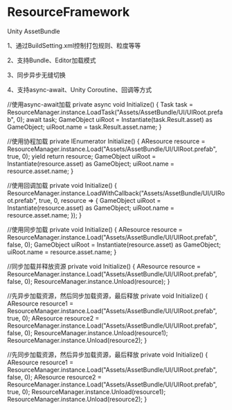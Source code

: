 # ResourceFramework
Unity AssetBundle

1、通过BuildSetting.xml控制打包规则、粒度等等

2、支持Bundle、Editor加载模式

3、同步异步无缝切换

4、支持async-await、Unity Coroutine、回调等方式

//使用async-await加载
private async void Initialize()
{
	Task<AResource> task = ResourceManager.instance.LoadTask("Assets/AssetBundle/UI/UIRoot.prefab", 0);
	await task;
	GameObject uiRoot = Instantiate(task.Result.asset) as GameObject;
	uiRoot.name = task.Result.asset.name;
}

//使用协程加载
private IEnumerator Initialize()
{
	AResource resource = ResourceManager.instance.Load("Assets/AssetBundle/UI/UIRoot.prefab", true, 0);
	yield return resource;
	GameObject uiRoot = Instantiate(resource.asset) as GameObject;
	uiRoot.name = resource.asset.name;
}

//使用回调加载
private void Initialize()
{
	ResourceManager.instance.LoadWithCallback("Assets/AssetBundle/UI/UIRoot.prefab", true, 0, resource =>
	{
		GameObject uiRoot = Instantiate(resource.asset) as GameObject;
		uiRoot.name = resource.asset.name;
	});
}

//使用同步加载
private void Initialize()
{
	AResource resource = ResourceManager.instance.Load("Assets/AssetBundle/UI/UIRoot.prefab", false, 0);
	GameObject uiRoot = Instantiate(resource.asset) as GameObject;
	uiRoot.name = resource.asset.name;
}

//同步加载并释放资源
private void Initialize()
{
	AResource resource = ResourceManager.instance.Load("Assets/AssetBundle/UI/UIRoot.prefab", false, 0);
	ResourceManager.instance.Unload(resource);
}

//先异步加载资源，然后同步加载资源，最后释放
private void Initialize()
{
	AResource resource1 = ResourceManager.instance.Load("Assets/AssetBundle/UI/UIRoot.prefab", true, 0);
	AResource resource2 = ResourceManager.instance.Load("Assets/AssetBundle/UI/UIRoot.prefab", false, 0);
	ResourceManager.instance.Unload(resource1);
	ResourceManager.instance.Unload(resource2);
}

//先同步加载资源，然后异步加载资源，最后释放
private void Initialize()
{
	AResource resource1 = ResourceManager.instance.Load("Assets/AssetBundle/UI/UIRoot.prefab", false, 0);
	AResource resource2 = ResourceManager.instance.Load("Assets/AssetBundle/UI/UIRoot.prefab", true, 0);
	ResourceManager.instance.Unload(resource1);
	ResourceManager.instance.Unload(resource2);
}

